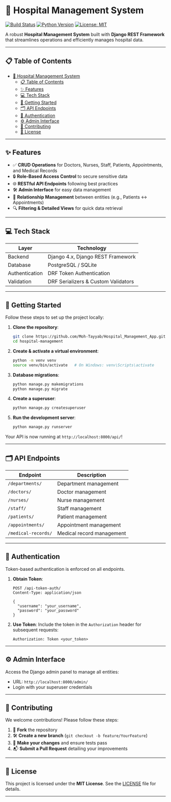 # 🏥 Hospital Management System

[![Build Status](https://img.shields.io/badge/build-passing-brightgreen)](#) [![Python Version](https://img.shields.io/badge/python-3.9%2B-blue)](#) [![License: MIT](https://img.shields.io/badge/License-MIT-yellow.svg)](https://opensource.org/licenses/MIT)

A robust **Hospital Management System** built with **Django REST Framework** that streamlines operations and efficiently manages hospital data.

---

## 📋 Table of Contents

- [🏥 Hospital Management System](#-hospital-management-system)
  - [📋 Table of Contents](#-table-of-contents)
  - [✨ Features](#-features)
  - [💻 Tech Stack](#-tech-stack)
  - [🚀 Getting Started](#-getting-started)
  - [🗂️ API Endpoints](#️-api-endpoints)
  - [🔐 Authentication](#-authentication)
  - [⚙️ Admin Interface](#️-admin-interface)
  - [🤝 Contributing](#-contributing)
  - [📄 License](#-license)

---

## ✨ Features

- ✅ **CRUD Operations** for Doctors, Nurses, Staff, Patients, Appointments, and Medical Records
- 🔒 **Role-Based Access Control** to secure sensitive data
- 🌐 **RESTful API Endpoints** following best practices
- 🛠 **Admin Interface** for easy data management
- 🔗 **Relationship Management** between entities (e.g., Patients ↔️ Appointments)
- 🔍 **Filtering & Detailed Views** for quick data retrieval

---

## 💻 Tech Stack

| Layer           | Technology                        |
|-----------------|------------------------------------|
| Backend         | Django 4.x, Django REST Framework |
| Database        | PostgreSQL / SQLite               |
| Authentication  | DRF Token Authentication          |
| Validation      | DRF Serializers & Custom Validators |

---

## 🚀 Getting Started

Follow these steps to set up the project locally:

1. **Clone the repository**:
   ```bash
   git clone https://github.com/Moh-Tayyab/Hospital_Management_App.git
   cd hospital-management
   ```

2. **Create & activate a virtual environment**:
   ```bash
   python -m venv venv
   source venv/bin/activate   # On Windows: venv\Scripts\activate
   ```

3. **Database migrations**:
   ```bash
   python manage.py makemigrations
   python manage.py migrate
   ```

4. **Create a superuser**:
   ```bash
   python manage.py createsuperuser
   ```

5. **Run the development server**:
   ```bash
   python manage.py runserver
   ```

Your API is now running at `http://localhost:8000/api/`!

---

## 🗂️ API Endpoints

| Endpoint               | Description                     |
|------------------------|---------------------------------|
| `/departments/`        | Department management           |
| `/doctors/`            | Doctor management               |
| `/nurses/`             | Nurse management                |
| `/staff/`              | Staff management                |
| `/patients/`           | Patient management              |
| `/appointments/`       | Appointment management          |
| `/medical-records/`    | Medical record management       |

---

## 🔐 Authentication

Token-based authentication is enforced on all endpoints.

1. **Obtain Token**:
   ```http
   POST /api-token-auth/
   Content-Type: application/json

   {
     "username": "your_username",
     "password": "your_password"
   }
   ```

2. **Use Token**:
   Include the token in the `Authorization` header for subsequent requests:
   ```http
   Authorization: Token <your_token>
   ```

---

## ⚙️ Admin Interface

Access the Django admin panel to manage all entities:

- URL: `http://localhost:8000/admin/`
- Login with your superuser credentials

---

## 🤝 Contributing

We welcome contributions! Please follow these steps:

1. 🎯 **Fork** the repository<br>
2. 🛠 **Create a new branch** (`git checkout -b feature/YourFeature`)<br>
3. 📝 **Make your changes** and ensure tests pass<br>
4. 📬 **Submit a Pull Request** detailing your improvements

---

## 📄 License

This project is licensed under the **MIT License**. See the [LICENSE](LICENSE) file for details.

---


